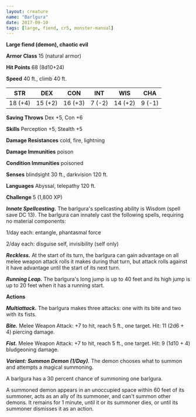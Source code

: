 ```yaml
---
layout: creature
name: "Barlgura"
date: 2017-09-10
tags: [large, fiend, cr5, monster-manual]
---
```


**Large fiend (demon), chaotic evil**

**Armor Class** 15 (natural armor)

**Hit Points** 68 (8d10+24)

**Speed** 40 ft., climb 40 ft.

|   STR   |   DEX   |   CON   |   INT   |   WIS   |   CHA   |
|:-----:|:-----:|:-----:|:-----:|:-----:|:-----:|
| 18 (+4) | 15 (+2) | 16 (+3) | 7 (-2) | 14 (+2) | 9 (-1) |

**Saving Throws** Dex +5, Con +6

**Skills** Perception +5, Stealth +5

**Damage Resistances** cold, fire, lightning

**Damage Immunities** poison

**Condition Immunities** poisoned

**Senses** blindsight 30 ft., darkvision 120 ft.

**Languages** Abyssal, telepathy 120 ft.

**Challenge** 5 (1,800 XP)

***Innate Spellcasting.*** The barlgura's spellcasting ability is Wisdom (spell save DC 13). The barlgura can innately cast the following spells, requiring no material components: 

1/day each: entangle, phantasmal force

2/day each: disguise self, invisibility (self only)

***Reckless.*** At the start of its turn, the barlgura can gain advantage on all melee weapon attack rolls it makes during that turn, but attack rolls against it have advantage until the start of its next turn.

***Running Leap.*** The barlgura's long jump is up to 40 feet and its high jump is up to 20 feet when it has a running start.

**Actions**

***Multiattack.*** The barlgura makes three attacks: one with its bite and two with its fists.

***Bite.*** Melee Weapon Attack: +7 to hit, reach 5 ft., one target. Hit: 11 (2d6 + 4) piercing damage.

***Fist.*** Melee Weapon Attack: +7 to hit, reach 5 ft., one target. Hit: 9 (1d10 + 4) bludgeoning damage.

***Variant: Summon Demon (1/Day).*** The demon chooses what to summon and attempts a magical summoning.

A barlgura has a 30 percent chance of summoning one barlgura.

A summoned demon appears in an unoccupied space within 60 feet of its summoner, acts as an ally of its summoner, and can't summon other demons. It remains for 1 minute, until it or its summoner dies, or until its summoner dismisses it as an action.

